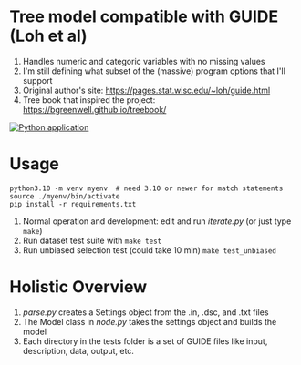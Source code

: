 # Tree model compatible with GUIDE (Loh et al)
1. Handles numeric and categoric variables with no missing values
1. I'm still defining what subset of the (massive) program options that I'll support 
1. Original author's site: https://pages.stat.wisc.edu/~loh/guide.html 
1. Tree book that inspired the project: https://bgreenwell.github.io/treebook/

[![Python application](https://github.com/blakeb211/guide/actions/workflows/python-app.yml/badge.svg?branch=master&event=push)](https://github.com/blakeb211/guide/actions/workflows/python-app.yml)

# Usage 
 ```
 python3.10 -m venv myenv  # need 3.10 or newer for match statements
 source ./myenv/bin/activate 
 pip install -r requirements.txt
 ```
1. Normal operation and development: edit and run *iterate.py* (or just type `make`)
1. Run dataset test suite with `make test`
1. Run unbiased selection test (could take 10 min) `make test_unbiased`

# Holistic Overview
1. *parse.py* creates a Settings object from the .in, .dsc, and .txt files
1. The Model class in *node.py* takes the settings object and builds the model
1. Each directory in the tests folder is a set of GUIDE files like input, 
description, data, output, etc.

